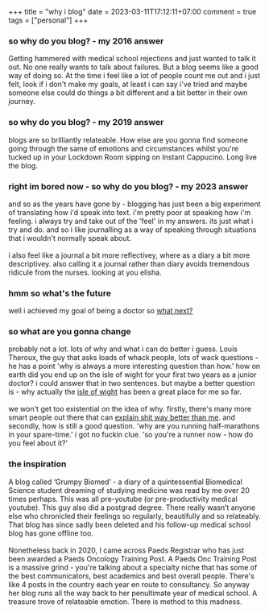 +++
title = "why i blog"
date = 2023-03-11T17:12:11+07:00
comment = true
tags = ["personal"]
+++


### so why do you blog? - my 2016 answer
Getting hammered with medical school rejections and just wanted to talk it out. No one really wants to talk about failures. But a blog seems like a good way of doing so. At the time i feel like a lot of people count me out and i just felt, look if i don't make my goals, at least i can say i've tried and maybe someone else could do things a bit different and a bit better in their own journey.

### so why do you blog? - my 2019 answer
blogs are so brilliantly relateable. How else are you gonna find someone going through the same of emotions and circumstances whilst you're tucked up in your Lockdown Room sipping on Instant Cappucino. Long live the blog.

### right im bored now - so why do you blog? - my 2023 answer
and so as the years have gone by - blogging has just been a big experiment of translating how i'd speak into text. i'm pretty poor at speaking how i'm feeling. i always try and take out of the 'feel' in my answers. its just what i try and do. and so i like journalling as a way of speaking through situations that i wouldn't normally speak about.
\
\
i also feel like a journal a bit more reflectivey, where as a diary a bit more descriptivey. also calling it a journal rather than diary avoids tremendous ridicule from the nurses. looking at you elisha.

### hmm so what's the future
well i achieved my goal of being a doctor so [what next?](/posts/isle-of-wight)

### so what are you gonna change
probably not a lot. lots of why and what i can do better i guess. Louis Theroux, the guy that asks loads of whack people, lots of wack questions - he has a point 'why is always a more interesting question than how.' how on earth did you end up on the isle of wight for your first two years as a junior doctor? i could answer that in two sentences. but maybe a better question is - why actually the [isle of wight](/posts/isle-of-wight) has been a great place for me so far.
\
\
we won't get too existential on the idea of why. firstly, there's many more smart people out there that can [explain shit way better than me](/posts/insights-from-the-phd-boys). and secondly, how is still a good question. 'why are you running half-marathons in your spare-time.' i got no fuckin clue. 'so you're a runner now - how do you feel about it?'

### the inspiration
A blog called ‘Grumpy Biomed’ - a diary of a quintessential Biomedical Science student dreaming of studying medicine was read by me over 20 times perhaps. This was all pre-youtube (or pre-productivity medical youtube). This guy also did a postgrad degree. There really wasn’t anyone else who chronicled their feelings so regularly, beautifully and so relateably. That blog has since sadly been deleted and his follow-up medical school blog has gone offline too.
\
\
Nonetheless back in 2020, I came across Paeds Registrar who has just been awarded a Paeds Oncology Training Post. A Paeds Onc Training Post is a massive grind - you're talking about a specialty niche that has some of the best communicators, best academics and best overall people. There's like 4 posts in the country each year en route to consultancy. So anyway her blog runs all the way back to her penultimate year of medical school. A treasure trove of relateable emotion. There is method to this madness.
